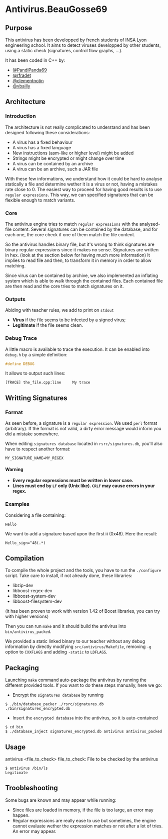 Antivirus.BeauGosse69
==============

Purpose
---------------

This antivirus has been developped by french students of INSA Lyon engineering school. It aims to detect viruses developped by other students, using a static check (signatures, control flow graphs, ...). 

It has been coded in C++ by:
- [@PandiPanda69](https://github.com/PandiPanda69/)
- [@rfradet](https://github.com/rfradet/)
- [@clementnotin](https://github.com/clementnotin/)
- [@vbailly](https://github.com/vbailly/)

Architecture
---------------

### Introduction

The architecture is not really complicated to understand and has been designed following these considerations:
+ A virus has a fixed behaviour
+ A virus has a fixed language
+ New instructions (asm-like or higher level) might be added
+ Strings might be encrypted or might change over time
+ A virus can be contained by an archive
+ A virus can be an archive, such a JAR file

With these few informations, we understand how it could be hard to analyse statically a file and determine wether it is a virus or not, having a mistakes rate close to 0.
The easiest way to proceed for having good results is to use `regular expressions`. This way, we can specified signatures that can be flexible enough to match variants.

### Core

The antivirus engine tries to match `regular expressions` with the analysed-file content. Several signatures can be contained by the database, and for each one, the core check if one of them match the file content.

So the antivirus handles binary file, but it's wrong to think signatures are binary regular expressions since it makes no sense. Signatures are written in hex. (look at the section below for having much more information) It implies to read file and then, to transform it in memory in order to allow matching.

Since virus can be contained by archive, we also implemented an inflating system which is able to walk through the contained files. Each contained file are then read and the core tries to match signatures on it.

### Outputs

Abiding with teacher rules, we add to print on `stdout`
+ **Virus** if the file seems to be infected by a signed virus;
+ **Legitimate** if the file seems clean.

### Debug Trace

A little macro is available to trace the execution. It can be enabled into `debug.h` by a simple definition:

```cpp
#define DEBUG
```

It allows to output such lines:
```
[TRACE] the_file.cpp:line     My trace
```

Writting Signatures
---------------

### Format

As seen before, a signature is a `regular expression`. We used `perl` format (arbitrary). If the format is not valid, a dirty error message would inform you did a mistake somewhere.

When editing `signatures database` located in `rsrc/signatures.db`, you'll also have to respect another format:
```
MY_SIGNATURE_NAME=MY_REGEX
```

#### Warning

* **Every regular expressions must be written in lower case.**
* **Lines must end by `LF` only (Unix like). `CRLF` may cause errors in your regex.**

### Examples

Considering a file containing:
```
Hello
```

We want to add a signature based upon the first `H` (0x48). Here the result:

```
Hello_sign=^48(.*)
```

Compilation
---------------

To compile the whole project and the tools, you have to run the `./configure` script.
Take care to install, if not already done, these libraries:
- libzip-dev
- libboost-regex-dev
- libboost-system-dev
- libboost-filesystem-dev

(it has been proven to work with version 1.42 of Boost libraries, you can try with higher versions)

Then you can run `make` and it should build the antivirus into `bin/antivirus_packed`.


We provided a static linked binary to our teacher without any debug information by directly modifying `src/antivirus/Makefile`, removing `-g` option to `CXXFLAGS` and adding `-static` to `LDFLAGS`.

Packaging
---------------

Launching `make` command auto-package the antivirus by running the different provided tools. If you want to do these steps manually, here we go:
- Encrypt the `signatures database` by running
```
$ ./bin/database_packer ./rsrc/signatures.db ./bin/signatures_encrypted.db
```
- Insert the `encrypted database` into the antivirus, so it is auto-contained
```
$ cd bin
$ ./database_inject signatures_encrypted.db antivirus antivirus_packed
```

Usage
---------------

antivirus <file_to_check>
  file_to_check:  File to be checked by the antivirus
  
```
$ antivirus /bin/ls
Legitimate
```

Troobleshooting
---------------

Some bugs are known and may appear while running:
- Since files are loaded in memory, if the file is too large, an error may happen.
- Regular expressions are really ease to use but sometimes, the engine cannot evaluate wether the expression matches or not after a lot of tries. An error may appear.
